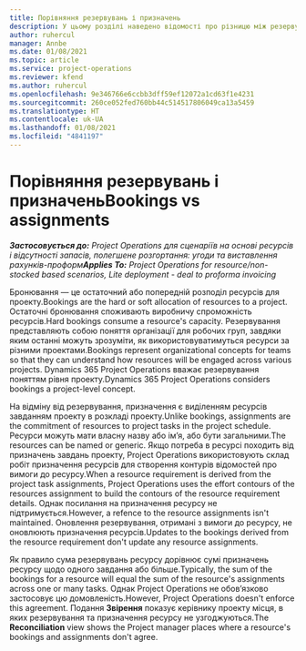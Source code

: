 ```yaml
---
title: Порівняння резервувань і призначень
description: У цьому розділі наведено відомості про різницю між резервуваннями ресурсів і призначеннями ресурсів.
author: ruhercul
manager: Annbe
ms.date: 01/08/2021
ms.topic: article
ms.service: project-operations
ms.reviewer: kfend
ms.author: ruhercul
ms.openlocfilehash: 9e346766e6ccbb3dff59ef12072a1cd63f1e4231
ms.sourcegitcommit: 260ce052fed760bb44c514517806049ca13a5459
ms.translationtype: HT
ms.contentlocale: uk-UA
ms.lasthandoff: 01/08/2021
ms.locfileid: "4841197"
---
```

# <a name="bookings-vs-assignments"></a><span data-ttu-id="e39c7-103">Порівняння резервувань і призначень</span><span class="sxs-lookup"><span data-stu-id="e39c7-103">Bookings vs assignments</span></span>

<span data-ttu-id="e39c7-104">_**Застосовується до:** Project Operations для сценаріїв на основі ресурсів і відсутності запасів, полегшене розгортання: угоди та виставлення рахунків-проформ_</span><span class="sxs-lookup"><span data-stu-id="e39c7-104">_**Applies To:** Project Operations for resource/non-stocked based scenarios, Lite deployment - deal to proforma invoicing_</span></span>

<span data-ttu-id="e39c7-105">Бронювання — це остаточний або попередній розподіл ресурсів для проекту.</span><span class="sxs-lookup"><span data-stu-id="e39c7-105">Bookings are the hard or soft allocation of resources to a project.</span></span> <span data-ttu-id="e39c7-106">Остаточні бронювання споживають виробничу спроможність ресурсів.</span><span class="sxs-lookup"><span data-stu-id="e39c7-106">Hard bookings consume a resource's capacity.</span></span> <span data-ttu-id="e39c7-107">Резервування представляють собою поняття організації для робочих груп, завдяки яким останні можуть зрозуміти, як використовуватимуться ресурси за різними проектами.</span><span class="sxs-lookup"><span data-stu-id="e39c7-107">Bookings represent organizational concepts for teams so that they can understand how resources will be engaged across various projects.</span></span> <span data-ttu-id="e39c7-108">Dynamics 365 Project Operations вважає резервування поняттям рівня проекту.</span><span class="sxs-lookup"><span data-stu-id="e39c7-108">Dynamics 365 Project Operations considers bookings a project-level concept.</span></span> 

<span data-ttu-id="e39c7-109">На відміну від резервування, призначення є виділенням ресурсів завданням проекту в розкладі проекту.</span><span class="sxs-lookup"><span data-stu-id="e39c7-109">Unlike bookings, assignments are the commitment of resources to project tasks in the project schedule.</span></span> <span data-ttu-id="e39c7-110">Ресурси можуть мати власну назву або ім’я, або бути загальними.</span><span class="sxs-lookup"><span data-stu-id="e39c7-110">The resources can be named or generic.</span></span>  <span data-ttu-id="e39c7-111">Якщо потреба в ресурсі походить від призначень завдань проекту, Project Operations використовують склад робіт призначення ресурсів для створення контурів відомостей про вимоги до ресурсу.</span><span class="sxs-lookup"><span data-stu-id="e39c7-111">When a resource requirement is derived from the project task assignments, Project Operations uses the effort contours of the resources assignment to build the contours of the resource requirement details.</span></span> <span data-ttu-id="e39c7-112">Однак посилання на призначення ресурсу не підтримується.</span><span class="sxs-lookup"><span data-stu-id="e39c7-112">However, a refence to the resource assignments isn't maintained.</span></span> <span data-ttu-id="e39c7-113">Оновлення резервування, отримані з вимоги до ресурсу, не оновлюють призначення ресурсів.</span><span class="sxs-lookup"><span data-stu-id="e39c7-113">Updates to the bookings derived from the resource requirement don't update any resource assignments.</span></span>

<span data-ttu-id="e39c7-114">Як правило сума резервувань ресурсу дорівнює сумі призначень ресурсу щодо одного завдання або більше.</span><span class="sxs-lookup"><span data-stu-id="e39c7-114">Typically, the sum of the bookings for a resource will equal the sum of the resource's assignments across one or many tasks.</span></span> <span data-ttu-id="e39c7-115">Однак Project Operations не обов’язково застосовує цю домовленість.</span><span class="sxs-lookup"><span data-stu-id="e39c7-115">However, Project Operations doesn't enforce this agreement.</span></span> <span data-ttu-id="e39c7-116">Подання **Звірення** показує керівнику проекту місця, в яких резервування та призначення ресурсу не узгоджуються.</span><span class="sxs-lookup"><span data-stu-id="e39c7-116">The **Reconciliation** view shows the Project manager places where a resource's bookings and assignments don't agree.</span></span>


